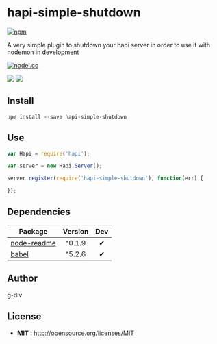 # hapi-simple-shutdown

[![npm](https://img.shields.io/npm/v/hapi-simple-shutdown.svg)](http://npmjs.org/package/g-div/hapi-simple-shutdown)

A very simple plugin to shutdown your hapi server in order to use it with nodemon in development

[![nodei.co](https://nodei.co/npm/hapi-simple-shutdown.png?downloads=true&downloadRank=true&stars=true)](http://npmjs.org/package/g-div/hapi-simple-shutdown)

[![](https://david-dm.org/g-div/hapi-simple-shutdown/status.svg)](https://david-dm.org/g-div/hapi-simple-shutdown)
[![](https://david-dm.org/g-div/hapi-simple-shutdown/dev-status.svg)](https://david-dm.org/g-div/hapi-simple-shutdown)

## Install

`npm install --save hapi-simple-shutdown`

## Use

```javascript
var Hapi = require('hapi');

var server = new Hapi.Server();

server.register(require('hapi-simple-shutdown'), function(err) {

});
```

## Dependencies

Package | Version | Dev
--- |:---:|:---:
[node-readme](https://www.npmjs.com/package/node-readme) | ^0.1.9 | ✔
[babel](https://www.npmjs.com/package/babel) | ^5.2.6 | ✔


## Author

g-div

## License

 - **MIT** : http://opensource.org/licenses/MIT
